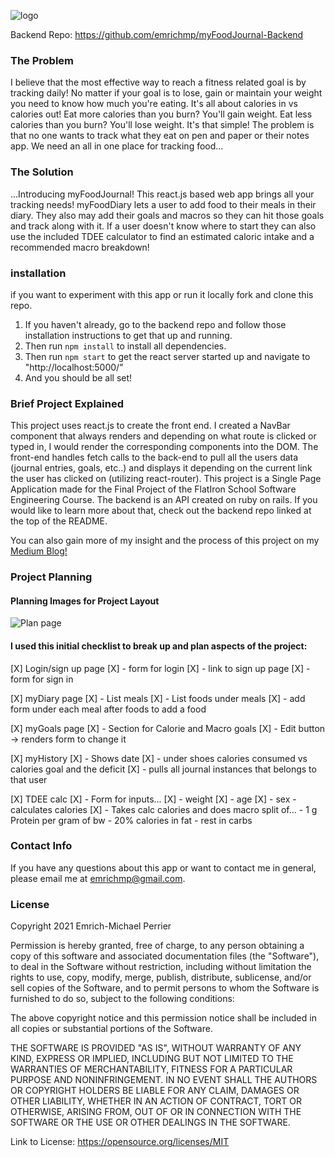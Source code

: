 ![logo](https://i.ibb.co/sQ6fJbr/Screen-Shot-2021-05-26-at-11-16-32-PM.png)

Backend Repo: https://github.com/emrichmp/myFoodJournal-Backend

### The Problem
I believe that the most effective way to reach a fitness related goal is by tracking daily! No matter if your goal is to lose, gain or maintain your weight you need to know how much you're eating. It's all about calories in vs calories out! Eat more calories than you burn? You'll gain weight. Eat less calories than you burn? You'll lose weight. It's that simple! The problem is that no one wants to track what they eat on pen and paper or their notes app. We need an all in one place for tracking food...

### The Solution
...Introducing myFoodJournal! This react.js based web app brings all your tracking needs! myFoodDiary lets a user to add food to their meals in their diary. They also may add their goals and macros so they can hit those goals and track along with it. If a user doesn't know where to start they can also use the included TDEE calculator to find an estimated caloric intake and a recommended macro breakdown!

### installation
if you want to experiment with this app or run it locally fork and clone this repo.
1. If you haven't already, go to the backend repo and follow those installation instructions to get that up and running.
2. Then run ``` npm install ``` to install all dependencies.
3. Then run ``` npm start ``` to get the react server started up and navigate to "http://localhost:5000/"
4. And you should be all set!


### Brief Project Explained
This project uses react.js to create the front end. I created a NavBar component that always renders and depending on what route is clicked or typed in, I would render the corresponding components into the DOM. The front-end handles fetch calls to the back-end to pull all the users data (journal entries, goals, etc..) and displays it depending on the current link the user has clicked on (utilizing react-router). This project is a Single Page Application made for the Final Project of the FlatIron School Software Engineering Course. The backend is an API created on ruby on rails. If you would like to learn more about that, check out the backend repo linked at the top of the README.

You can also gain more of my insight and the process of this project on my [Medium Blog!](https://emrichmp.medium.com/)

### Project Planning
#### Planning Images for Project Layout
![Plan page](https://i.ibb.co/D44P60R/IMG-8072.jpg)

#### I used this initial checklist to break up and plan aspects of the project:

[X] Login/sign up page
    [X] - form for login
    [X] - link to sign up page
    [X] - form for sign in

[X] myDiary page
    [X] - List meals
    [X] - List foods under meals
    [X] - add form under each meal after foods to add a food

[X] myGoals page 
    [X] - Section for Calorie and Macro goals
    [X] - Edit button -> renders form to change it

[X] myHistory
    [X] - Shows date
    [X] - under shoes calories consumed vs calories goal and the deficit
    [X] - pulls all journal instances that belongs to that user

[X] TDEE calc
    [X] - Form for inputs...
        [X] - weight
        [X] - age
        [X] - sex
        - calculates calories
    [X] - Takes calc calories and does macro split of...
        - 1 g Protein per gram of bw
        - 20% calories in fat
        - rest in carbs

### Contact Info
If you have any questions about this app or want to contact me in general, please email me at emrichmp@gmail.com.

### License
Copyright 2021 Emrich-Michael Perrier

Permission is hereby granted, free of charge, to any person obtaining a copy of this software and associated documentation files (the "Software"), to deal in the Software without restriction, including without limitation the rights to use, copy, modify, merge, publish, distribute, sublicense, and/or sell copies of the Software, and to permit persons to whom the Software is furnished to do so, subject to the following conditions:

The above copyright notice and this permission notice shall be included in all copies or substantial portions of the Software.

THE SOFTWARE IS PROVIDED "AS IS", WITHOUT WARRANTY OF ANY KIND, EXPRESS OR IMPLIED, INCLUDING BUT NOT LIMITED TO THE WARRANTIES OF MERCHANTABILITY, FITNESS FOR A PARTICULAR PURPOSE AND NONINFRINGEMENT. IN NO EVENT SHALL THE AUTHORS OR COPYRIGHT HOLDERS BE LIABLE FOR ANY CLAIM, DAMAGES OR OTHER LIABILITY, WHETHER IN AN ACTION OF CONTRACT, TORT OR OTHERWISE, ARISING FROM, OUT OF OR IN CONNECTION WITH THE SOFTWARE OR THE USE OR OTHER DEALINGS IN THE SOFTWARE.

Link to License: https://opensource.org/licenses/MIT